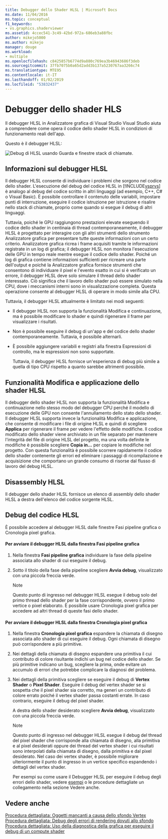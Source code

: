 ```yaml
---
title: Debugger dello Shader HLSL | Microsoft Docs
ms.date: 11/04/2016
ms.topic: conceptual
f1_keywords:
- vs.graphics.shaderviewer
ms.assetid: 4ccec541-3c49-42bd-972a-686eb3a88fbc
author: mikejo5000
ms.author: mikejo
manager: douge
ms.workload:
- multiple
ms.openlocfilehash: c8425857b6774d9a880c769ea3b46943686f3deb
ms.sourcegitcommit: 37fb7075b0a65d2add3b137a5230767aa3266c74
ms.translationtype: MTE95
ms.contentlocale: it-IT
ms.lasthandoff: 01/02/2019
ms.locfileid: "53832437"
---
```

# <a name="hlsl-shader-debugger"></a>Debugger dello shader HLS
Il debugger HLSL in Analizzatore grafica di Visual Studio Visual Studio aiuta a comprendere come opera il codice dello shader HLSL in condizioni di funzionamento reali dell'app.  
  
 Questo è il debugger HLSL:  
  
 ![Debug di HLSL usando Guarda e finestre stack di chiamate. ](media/gfx_diag_demo_hlsl_debugger_orientation.png "gfx_diag_demo_hlsl_debugger_orientation")  
  
## <a name="understanding-the-hlsl-debugger"></a>Informazioni sul debugger HLSL  
 Il debugger HLSL consente di individuare i problemi che sorgono nel codice dello shader. L'esecuzione del debug del codice HLSL in [!INCLUDE[vsprvs](../../code-quality/includes/vsprvs_md.md)] è analogo al debug del codice scritto in altri linguaggi (ad esempio, C++, C# o Visual Basic). È possibile controllare il contenuto delle variabili, impostare punti di interruzione, eseguire il codice istruzione per istruzione e risalire nello stack di chiamate, proprio come quando si esegue il debug di altri linguaggi.  
  
 Tuttavia, poiché le GPU raggiungono prestazioni elevate eseguendo il codice dello shader in centinaia di thread contemporaneamente, il debugger HLSL è progettato per interagire con gli altri strumenti dello strumento Analizzatore grafica per presentare tutte queste informazioni con un certo criterio. Analizzatore grafica ricrea i frame acquisiti tramite le informazioni registrate in un log di grafica; il debugger HLSL non monitora l'esecuzione delle GPU in tempo reale mentre esegue il codice dello shader. Poiché un log di grafica contiene informazioni sufficienti per ricreare una parte dell'output e poiché la Analizzatore grafica fornisce strumenti che consentono di individuare il pixel e l'evento esatto in cui si è verificato un errore, il debugger HLSL deve solo simulare il thread dello shader interessato. Ciò significa che il lavoro dello shader può essere simulato nella CPU, dove i meccanismi interni sono in visualizzazione completa. Questa operazione consente al debugger HLSL di operare in modo simile alla CPU.  
  
 Tuttavia, il debugger HLSL attualmente è limitato nei modi seguenti:  
  
- Il debugger HLSL non supporta la funzionalità Modifica e continuazione, ma è possibile modificare lo shader e quindi rigenerare il frame per visualizzare i risultati.  
  
- Non è possibile eseguire il debug di un'app e del codice dello shader contemporaneamente. Tuttavia, è possibile alternarli.  
  
- È possibile aggiungere variabili e registri alla finestra Espressioni di controllo, ma le espressioni non sono supportate.  
  
  Tuttavia, il debugger HLSL fornisce un'esperienza di debug più simile a quella di tipo CPU rispetto a quanto sarebbe altrimenti possibile.  
  
## <a name="hlsl-shader-edit--apply"></a>Funzionalità Modifica e applicazione dello shader HLSL  
 Il debugger dello shader HLSL non supporta la funzionalità Modifica e continuazione nello stesso modo del debugger CPU perché il modello di esecuzione delle GPU non consente l'annullamento dello stato dello shader. Il debugger HLSL supporta invece la funzionalità Modifica e applicazione, che consente di modificare i file di origine HLSL e quindi di scegliere **Applica** per rigenerare il frame per vedere l'effetto delle modifiche. Il codice modificato dello shader viene archiviato in un file separato per mantenere l'integrità del file di origine HLSL del progetto, ma una volta definite le modifiche è possibile scegliere **Copia in...** per copiare le modifiche nel progetto. Con questa funzionalità è possibile scorrere rapidamente il codice dello shader contenente gli errori ed eliminare i passaggi di ricompilazione e acquisizione che comportano un grande consumo di risorse dal flusso di lavoro del debug HLSL.  
  
## <a name="hlsl-disassembly"></a>Disassembly HLSL  
 Il debugger dello shader HLSL fornisce un elenco di assembly dello shader HLSL a destra dell'elenco del codice sorgente HLSL.  
  
## <a name="debugging-hlsl-code"></a>Debug del codice HLSL  
 È possibile accedere al debugger HLSL dalle finestre Fasi pipeline grafica o Cronologia pixel grafica.  
  
#### <a name="to-start-the-hlsl-debugger-from-the-graphics-pipeline-stages-window"></a>Per avviare il debugger HLSL dalla finestra Fasi pipeline grafica  
  
1.  Nella finestra **Fasi pipeline grafica** individuare la fase della pipeline associata allo shader di cui eseguire il debug.  
  
2.  Sotto il titolo della fase della pipeline scegliere **Avvia debug**, visualizzato con una piccola freccia verde.  
  
    > [!NOTE]
    >  Questo punto di ingresso nel debugger HLSL esegue il debug solo del primo thread dello shader per la fase corrispondente, ovvero il primo vertice o pixel elaborato. È possibile usare Cronologia pixel grafica per accedere ad altri thread di queste fasi dello shader.  
  
#### <a name="to-start-the-hlsl-debugger-from-the-graphics-pixel-history"></a>Per avviare il debugger HLSL dalla finestra Cronologia pixel grafica  
  
1. Nella finestra **Cronologia pixel grafica** espandere la chiamata di disegno associata allo shader di cui eseguire il debug. Ogni chiamata di disegno può corrispondere a più primitive.  
  
2. Nei dettagli della chiamata di disegno espandere una primitiva il cui contributo di colore risultante indichi un bug nel codice dello shader. Se più primitive indicano un bug, scegliere la prima, onde evitare un accumulo di errori che potrebbe complicare la diagnosi del problema.  
  
3. Nei dettagli della primitiva scegliere se eseguire il debug di **Vertex Shader** o **Pixel Shader**. Eseguire il debug del vertex shader se si sospetta che il pixel shader sia corretto, ma generi un contributo di colore errato poiché il vertex shader passa costanti errate. In caso contrario, eseguire il debug del pixel shader.  
  
    A destra dello shader desiderato scegliere **Avvia debug**, visualizzato con una piccola freccia verde.  
  
   > [!NOTE]
   >  Questo punto di ingresso nel debugger HLSL esegue il debug del thread del pixel shader che corrisponde alla chiamata di disegno, alla primitiva e al pixel desiderati oppure dei thread del vertex shader i cui risultati sono interpolati dalla chiamata di disegno, dalla primitiva e dal pixel desiderato. Nel caso dei vertex shader, è possibile migliorare ulteriormente il punto di ingresso in un vertice specifico espandendo i dettagli del vertex shader.  
  
   Per esempi su come usare il Debugger HLSL per eseguire il debug degli errori dello shader, vedere [esempi](graphics-diagnostics-examples.md) o le procedure dettagliate un collegamento nella sezione Vedere anche.  
  
## <a name="see-also"></a>Vedere anche  
 [Procedura dettagliata: Oggetti mancanti a causa dello sfondo Vertex](walkthrough-missing-objects-due-to-vertex-shading.md)   
 [Procedura dettagliata: Debug degli errori di rendering dovuti allo sfondo](walkthrough-debugging-rendering-errors-due-to-shading.md)   
 [Procedura dettagliata: Uso della diagnostica della grafica per eseguire il debug di un compute shader](walkthrough-using-graphics-diagnostics-to-debug-a-compute-shader.md)